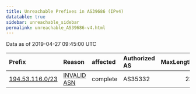 ```yaml
---
title: Unreachable Prefixes in AS39686 (IPv4)
datatable: true
sidebar: unreachable_sidebar
permalink: unreachable_AS39686-v4.html
---
```


Data as of 2019-04-27 09:45:00 UTC


<div class="datatable-begin"></div>

| Prefix                                                   | Reason                                                                                                 | affected   | Authorized AS   |   MaxLength | Anchor                                         |   unreachable /24s |
|:---------------------------------------------------------|:-------------------------------------------------------------------------------------------------------|:-----------|:----------------|------------:|:-----------------------------------------------|-------------------:|
| [194.53.116.0/23](https://stat.ripe.net/194.53.116.0/23) | [INVALID ASN](https://rpki-validator.ripe.net/announcement-preview?asn=AS39686&prefix=194.53.116.0/23) | complete   | AS35332         |          23 | [RIPE](unreachable_RIPE_NCC_RPKI_Root-v4.html) |                  2 |

<div class="datatable-end"></div>